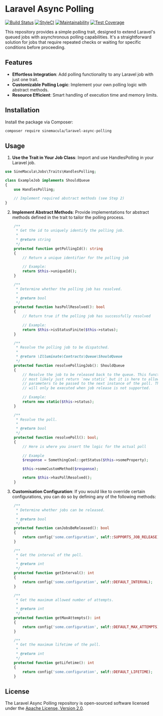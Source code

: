 # Laravel Async Polling

[![Build Status](https://github.com/sinemacula/laravel-async-polling/actions/workflows/tests.yml/badge.svg?branch=master)](https://github.com/sinemacula/laravel-async-polling/actions/workflows/tests.yml)
[![StyleCI](https://github.styleci.io/repos/749035570/shield?style=flat&branch=master)](https://github.styleci.io/repos/749035570)
[![Maintainability](https://api.codeclimate.com/v1/badges/65b4f3033f0d085ad7ff02c2/maintainability)](https://codeclimate.com/repos/65b4f3033f0d085ad7ff02c2/maintainability)
[![Test Coverage](https://api.codeclimate.com/v1/badges/65b4f3033f0d085ad7ff02c2/test_coverage)](https://codeclimate.com/repos/65b4f3033f0d085ad7ff02c2/test_coverage)

This repository provides a simple polling trait, designed to extend Laravel's queued jobs with asynchronous polling
capabilities. It's a straightforward solution for jobs that require repeated checks or waiting for specific conditions
before proceeding.

## Features

- **Effortless Integration**: Add polling functionality to any Laravel job with just one trait.
- **Customizable Polling Logic**: Implement your own polling logic with abstract methods.
- **Resource Efficient**: Smart handling of execution time and memory limits.

## Installation

Install the package via Composer:

```bash
composer require sinemacula/laravel-async-polling
```

## Usage

1. **Use the Trait in Your Job Class**: Import and use HandlesPolling in your Laravel job.

```php
use SineMacula\Jobs\Traits\HandlesPolling;

class ExampleJob implements ShouldQueue
{
    use HandlesPolling;

    // Implement required abstract methods (see Step 2)
}
```

2. **Implement Abstract Methods**: Provide implementations for abstract methods defined in the trait to tailor the
   polling process.

```php
    /**
     * Get the id to uniquely identify the polling job.
     *
     * @return string
     */
    protected function getPollingId(): string
    {
        // Return a unique identifier for the polling job
        
        // Example:
        return $this->uniqueId();
    }

    /**
     * Determine whether the polling job has resolved.
     *
     * @return bool
     */
    protected function hasPollResolved(): bool
    {
        // Return true if the polling job has successfully resolved
        
        // Example:
        return $this->isStatusFinite($this->status);
    }

    /**
     * Resolve the polling job to be dispatched.
     *
     * @return \Illuminate\Contracts\Queue\ShouldQueue
     */
    protected function resolvePollingJob(): ShouldQueue
    {
        // Resolve the job to be released back to the queue. This function will
        // most likely just return `new static` but it is here to allow for new
        // parameters to be passed to the next instance of the poll. This method
        // will only be executed when job release is not supported.
        
        // Example:
        return new static($this->status);
    }

    /**
     * Resolve the poll.
     *
     * @return bool
     */
    protected function resolvePoll(): bool;
    {
        // Here is where you insert the logic for the actual poll
        
        // Example
        $response = SomethingCool::getStatus($this->someProperty);

        $this->someCustomMethod($response);

        return $this->hasPollResolved();
    }
```

3. **Customisation Configuration**: If you would like to override certain configurations, you can do so by defining any
   of the following methods:

```php
    /**
     * Determine whether jobs can be released.
     *
     * @return bool
     */
    protected function canJobsBeReleased(): bool
    {
        return config('some.configuration', self::SUPPORTS_JOB_RELEASE);
    }

    /**
     * Get the interval of the poll.
     *
     * @return int
     */
    protected function getInterval(): int
    {
        return config('some.configuration', self::DEFAULT_INTERVAL);
    }

    /**
     * Get the maximum allowed number of attempts.
     *
     * @return int
     */
    protected function getMaxAttempts(): int
    {
        return config('some.configuration', self::DEFAULT_MAX_ATTEMPTS);
    }

    /**
     * Get the maximum lifetime of the poll.
     *
     * @return int
     */
    protected function getLifetime(): int
    {
        return config('some.configuration', self::DEFAULT_LIFETIME);
    }
```

## License

The Laravel Async Polling repository is open-sourced software licensed under
the [Apache License, Version 2.0](https://www.apache.org/licenses/LICENSE-2.0).
